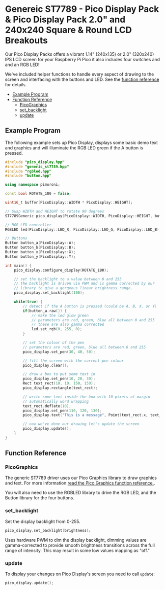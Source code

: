 # Genereic ST7789 - Pico Display Pack & Pico Display Pack 2.0" and 240x240 Square & Round LCD Breakouts <!-- omit in toc -->

Our Pico Display Packs offers a vibrant 1.14" (240x135) or 2.0" (320x240) IPS LCD screen for your Raspberry Pi Pico it also includes four switches and and an RGB LED!

We've included helper functions to handle every aspect of drawing to the screen and interfacing with the buttons and LED. See the [function reference](#function-reference) for details.

- [Example Program](#example-program)
- [Function Reference](#function-reference)
  - [PicoGraphics](#picographics)
  - [set_backlight](#set_backlight)
  - [update](#update)

## Example Program

The following example sets up Pico Display, displays some basic demo text and graphics and will illuminate the RGB LED green if the A button is pressed.

```c++
#include "pico_display.hpp"
#include "generic_st7789.hpp"
#include "rgbled.hpp"
#include "button.hpp"

using namespace pimoroni;

const bool ROTATE_180 = false;

uint16_t buffer[PicoDisplay::WIDTH * PicoDisplay::HEIGHT];

// Swap WIDTH and HEIGHT to rotate 90 degrees
ST7789Generic pico_display(PicoDisplay::WIDTH, PicoDisplay::HEIGHT, buffer);

// RGB LED controller
RGBLED led(PicoDisplay::LED_R, PicoDisplay::LED_G, PicoDisplay::LED_B);

// Buttons
Button button_a(PicoDisplay::A);
Button button_b(PicoDisplay::B);
Button button_x(PicoDisplay::X);
Button button_y(PicoDisplay::Y);

int main() {
    pico_display.configure_display(ROTATE_180);

    // set the backlight to a value between 0 and 255
    // the backlight is driven via PWM and is gamma corrected by our
    // library to give a gorgeous linear brightness range.
    pico_display.set_backlight(100);

    while(true) {
        // detect if the A button is pressed (could be A, B, X, or Y)
        if(button_a.raw()) {
            // make the led glow green
            // parameters are red, green, blue all between 0 and 255
            // these are also gamma corrected
            led.set_rgb(0, 255, 0);
        }

        // set the colour of the pen
        // parameters are red, green, blue all between 0 and 255
        pico_display.set_pen(30, 40, 50);

        // fill the screen with the current pen colour
        pico_display.clear();

        // draw a box to put some text in
        pico_display.set_pen(10, 20, 30);
        Rect text_rect(10, 10, 150, 150);
        pico_display.rectangle(text_rect);

        // write some text inside the box with 10 pixels of margin
        // automatically word wrapping
        text_rect.deflate(10);
        pico_display.set_pen(110, 120, 130);
        pico_display.text("This is a message", Point(text_rect.x, text_rect.y), text_rect.w);

        // now we've done our drawing let's update the screen
        pico_display.update();
    }
}
```

## Function Reference

### PicoGraphics

The generic ST7789 driver uses our Pico Graphics library to draw graphics and text. For more information [read the Pico Graphics function reference.](../pico_graphics/README.md#function-reference).

You will also need to use the RGBLED library to drive the RGB LED, and the Button library for the four buttons.

### set_backlight

Set the display backlight from 0-255.

```c++
pico_display.set_backlight(brightness);
```

Uses hardware PWM to dim the display backlight, dimming values are gamma-corrected to provide smooth brightness transitions across the full range of intensity. This may result in some low values mapping as "off."

### update

To display your changes on Pico Display's screen you need to call `update`:

```c++
pico_display.update();
```
